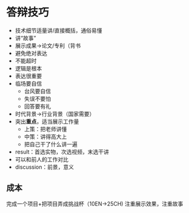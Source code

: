 # 答辩技巧
- 技术细节适量讲/直接概括，通俗易懂
- 讲“故事”
- 展示成果->论文/专利（背书
- 避免绝对表达
- 不能超时
- 逻辑是根本
- 表达很重要
- 临场要自信
	- 台风要自信
	- 失误不要怕
	- 回答要有礼
- 时代背景->行业背景（国家需要）
- 突出**重点**，适当展示工作量
	- 上策：把老师讲懂
	- 中策：讲得高大上
	- 把自己干了什么讲一遍
- result：首选实物，次选视频，末选干讲
- 可以和前人的工作对比
- discussion：前景，意义
## 成本
完成一个项目+把项目弄成挑战杯（10EN->25CH)
注重展示效果，注重故事

